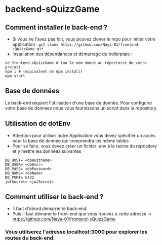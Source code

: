 # backend-sQuizzGame

## Comment installer le back-end ?
- Si vous ne l'avez pas fait, vous pouvez cloner le repo pour initier votre application : `git clone https://github.com/Naya-01/frontend-sQuizzGame.git`
- Installation des dépendances et démarrage du boilerplate :
```shell
cd frontend-sQuizzGame # (ou le nom donné au répertoire de votre projet)
npm i # (equivalent de npm install)
npm start
```

## Base de données

Le back-end requiert l'utilisation d'une base de donnée.
Pour configurer votre base de données nous vous fournissons un script dans le repository.

## Utilisation de dotEnv
- Attention pour utiliser notre Application vous devez spécifier un accès pour la base de donnée qui comprendra les même tables
- Pour se faire, vous devez créer un fichier .env à la racine du repository et y mettre les données suivantes
```shell
DB_HOST= <dbHostname>
DB_USER= <dbUser>
DB_PASS= <dbPassword>
DB_NAME= <dbName>
DB_PORT= 5432
jwtSecret= <jwtSecret>
```

## Comment utiliser le back-end ?

- Il faut d'abord démarrer le back-end
- Puis il faut démarer le front-end que vous trouvez à cette adresse -> https://github.com/Naya-01/frontend-sQuizzGame

### Vous utiliserez l'adresse localhost:3000 pour explorer les routes du back-end.
